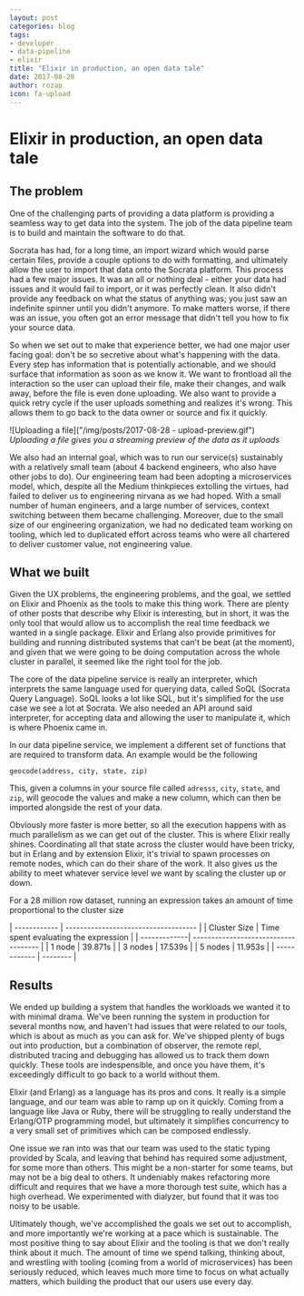 ```yaml
---
layout: post
categories: blog
tags:
- developer
- data-pipeline
- elixir
title: "Elixir in production, an open data tale"
date: 2017-08-28
author: rozap
icon: fa-upload
---
```


# Elixir in production, an open data tale

## The problem
One of the challenging parts of providing a data platform is providing a seamless way to get data into the system. The job of the data pipeline team is to build and maintain the software to do that.

Socrata has had, for a long time, an import wizard which would parse certain files, provide a couple options to do with formatting, and ultimately allow the user to import that data onto the Socrata platform. This process had a few major issues. It was an all or nothing deal - either your data had issues and it would fail to import, or it was perfectly clean. It also didn't provide any feedback on what the status of anything was; you just saw an indefinite spinner until you didn't anymore. To make matters worse, if there was an issue, you often got an error message that didn't tell you how to fix your source data.

So when we set out to make that experience better, we had one major user facing goal: don't be so secretive about what's happening with the data. Every step has information that is potentially actionable, and we should surface that information as soon as we know it. We want to frontload all the interaction so the user can upload their file, make their changes, and walk away, before the file is even done uploading. We also want to provide a quick retry cycle if the user uploads something and realizes it's wrong. This allows them to go back to the data owner or source and fix it quickly.

![Uploading a file]("/img/posts/2017-08-28 - upload-preview.gif")
*Uploading a file gives you a streaming preview of the data as it uploads*

We also had an internal goal, which was to run our service(s) sustainably with a relatively small team (about 4 backend engineers, who also have other jobs to do). Our engineering team had been adopting a microservices model, which, despite all the Medium thinkpieces extolling the virtues, had failed to deliver us to engineering nirvana as we had hoped. With a small number of human engineers, and a large number of services, context switching between them became challenging. Moreover, due to the small size of our engineering organization, we had no dedicated team working on tooling, which led to duplicated effort across teams who were all chartered to deliver customer value, not engineering value.

## What we built

Given the UX problems, the engineering problems, and the goal, we settled on Elixir and Phoenix as the tools to make this thing work. There are plenty of other posts that describe why Elixir is interesting, but in short, it was the only tool that would allow us to accomplish the real time feedback we wanted in a single package. Elixir and Erlang also provide primitives for building and running distributed systems that can't be beat (at the moment), and given that we were going to be doing computation across the whole cluster in parallel, it seemed like the right tool for the job.

The core of the data pipeline service is really an interpreter, which interprets the same language used for querying data, called SoQL (Socrata Query Language). SoQL looks a lot like SQL, but it's simplified for the use case we see a lot at Socrata. We also needed an API around said interpreter, for accepting data and allowing the user to manipulate it, which is where Phoenix came in.

In our data pipeline service, we implement a different set of functions that are required to transform data. An example would be the following

 ```geocode(address, city, state, zip)```

This, given a columns in your source file called `adresss`, `city`, `state`, and `zip`, will geocode the values and make a new column, which can then be imported alongside the rest of your data.

Obviously more faster is more better, so all the execution happens with as much parallelism as we can get out of the cluster. This is where Elixir really shines. Coordinating all that state across the cluster would have been tricky, but in Erlang and by extension Elixir, it's trivial to spawn processes on remote nodes, which can do their share of the work. It also gives us the ability to meet whatever service level we want by scaling the cluster up or down.

For a 28 million row dataset, running an expression takes an amount of time proportional to the cluster size

| ------------ | ------------------------------------ |
| Cluster Size | Time spent evaluating the expression |
| -------------| ------------------------------------ |
| 1 node       |  39.871s |
| 3 nodes      |  17.539s |
| 5 nodes      |  11.953s |
| ------------ | -------- |


## Results
We ended up building a system that handles the workloads we wanted it to with minimal drama. We've been running the system in production for several months now, and haven't had issues that were related to our tools, which is about as much as you can ask for. We've shipped plenty of bugs out into production, but a combination of observer, the remote repl, distributed tracing and debugging has allowed us to track them down quickly. These tools are indespensible, and once you have them, it's exceedingly difficult to go back to a world without them.

Elixir (and Erlang) as a language has its pros and cons. It really is a simple language, and our team was able to ramp up on it quickly. Coming from a language like Java or Ruby, there will be struggling to really understand the Erlang/OTP programming model, but ultimately it simplifies concurrency to a very small set of primitives which can be composed endlessly.

One issue we ran into was that our team was used to the static typing provided by Scala, and leaving that behind has required some adjustment, for some more than others. This might be a non-starter for some teams, but may not be a big deal to others. It undeniably makes refactoring more difficult and requires that we have a more thorough test suite, which has a high overhead. We experimented with dialyzer, but found that it was too noisy to be usable.

Ultimately though, we've accomplished the goals we set out to accomplish, and more importantly we're working at a pace which is sustainable. The most positive thing to say about Elixir and the tooling is that we don't really think about it much. The amount of time we spend talking, thinking about, and wrestling with tooling (coming from a world of microservices) has been seriously reduced, which leaves much more time to focus on what actually matters, which building the product that our users use every day.

